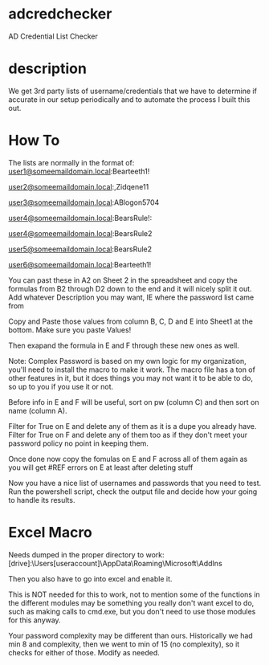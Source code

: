 # adcredchecker
AD Credential List Checker

# description
We get 3rd party lists of username/credentials that we have to determine if accurate in our setup periodically and to automate the process I built this out.

# How To
The lists are normally in the format of:
user1@someemaildomain.local:Bearteeth1!

user2@someemaildomain.local:,Zidqene11

user3@someemaildomain.local:ABlogon5704

user4@someemaildomain.local:BearsRule!:

user4@someemaildomain.local:BearsRule2

user5@someemaildomain.local:BearsRule2

user6@someemaildomain.local:Bearteeth1!


You can past these in A2 on Sheet 2 in the spreadsheet and copy the formulas from B2 through D2 down to the end and it will nicely split it out.  Add whatever Description you may want, IE where the password list came from

Copy and Paste those values from column B, C, D and E into Sheet1 at the bottom.  Make sure you paste Values!

Then exapand the formula in E and F through these new ones as well.

Note:  Complex Password is based on my own logic for my organization, you'll need to install the macro to make it work.  The macro file has a ton of other features in it, but it does things you may not want it to be able to do, so up to you if you use it or not.

Before info in E and F will be useful, sort on pw (column C) and then sort on name (column A).

Filter for True on E and delete any of them as it is a dupe you already have.  
Filter for True on F and delete any of them too as if they don't meet your password policy no point in keeping them.

Once done now copy the fomulas on E and F across all of them again as you will get #REF errors on E at least after deleting stuff

Now you have a nice list of usernames and passwords that you need to test.  Run the powershell script, check the output file and decide how your going to handle its results.

# Excel Macro
Needs dumped in the proper directory to work:
[drive]:\Users\[useraccount]\AppData\Roaming\Microsoft\AddIns

Then you also have to go into excel and enable it.

This is NOT needed for this to work, not to mention some of the functions in the different modules may be something you really don't want excel to do, such as making calls to cmd.exe, but you don't need to use those modules for this anyway.

Your password complexity may be different than ours.  Historically we had min 8 and complexity, then we went to min of 15 (no complexity), so it checks for either of those.  Modify as needed.
